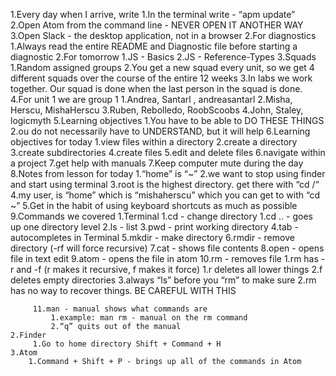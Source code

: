 1.Every day when I arrive, write
    1.In the terminal write - “apm update”
    2.Open Atom from the command line - NEVER OPEN IT ANOTHER WAY
    3.Open Slack - the desktop application, not in a browser
2.For diagnostics
    1.Always read the entire README and Diagnostic file before starting a
    diagnostic
    2.For tomorrow
        1.JS - Basics
        2.JS - Reference-Types
3.Squads
    1.Random assigned groups
    2.You get a new squad every unit, so we get 4 different squads over the
    course of the entire 12 weeks
    3.In labs we work together. Our squad is done when the last person in the
    squad is  done.
4.For unit 1 we are group 1
    1.Andrea, Santarl , andreasantarl
    2.Misha, Herscu, MishaHerscu
    3.Ruben, Rebolledo, RoobScoobs
    4.John, Staley, logicmyth
5.Learning objectives
    1.You have to be able to DO THESE THINGS
    2.ou do not necessarily have to UNDERSTAND, but it will help
6.Learning objectives for today
    1.view files within a directory
    2.create a directory
    3.create subdirectories
    4.create files
    5.edit and delete files
    6.navigate within a project
    7.get help with manuals
7.Keep computer mute during the day
8.Notes from lesson for today
    1.“home” is “~”
    2.we want to stop using finder and start using terminal
    3.root is the highest directory. get there with “cd /“
    4.my user, is “home” which is “mishaherscu” which you can get to with “cd ~”
    5.Get in the habit of using keyboard shortcuts as much as possible
9.Commands we covered
    1.Terminal
        1.cd - change directory
            1.cd ..  - goes up one directory level
        2.ls - list
        3.pwd - print working directory
        4.tab - autocompletes in Terminal
        5.mkdir - make directory
        6.rmdir - remove directory (-rf will force recursive)
        7.cat - shows file contents
        8.open - opens file in text edit
        9.atom - opens the file in atom
        10.rm - removes file
            1.rm has -r and -f (r makes it recursive, f makes it force)
                1.r deletes all lower things
                2.f deletes empty directories
                3.always “ls” before you “rm” to make sure
            2.rm has no way to recover things. BE CAREFUL WITH THIS

         11.man - manual shows what commands are
             1.example: man rm - manual on the rm command
             2.“q” quits out of the manual
    2.Finder
         1.Go to home directory Shift + Command + H
    3.Atom
        1.Command + Shift + P - brings up all of the commands in Atom

